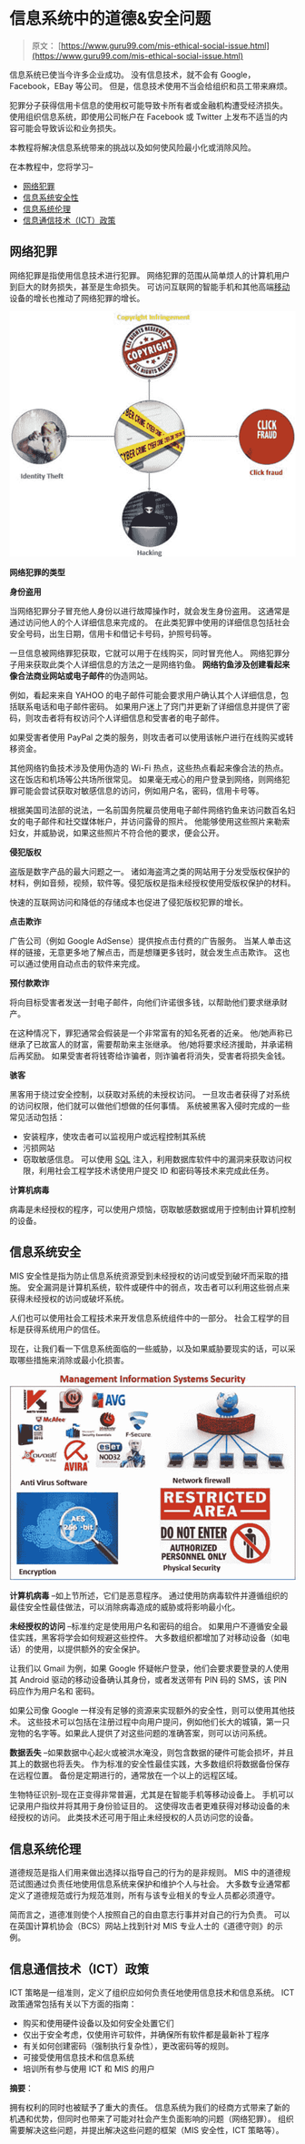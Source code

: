 # 信息系统中的道德&安全问题

> 原文： [https://www.guru99.com/mis-ethical-social-issue.html](https://www.guru99.com/mis-ethical-social-issue.html)

信息系统已使当今许多企业成功。 没有信息技术，就不会有 Google，Facebook，EBay 等公司。 但是，信息技术使用不当会给组织和员工带来麻烦。

犯罪分子获得信用卡信息的使用权可能导致卡所有者或金融机构遭受经济损失。 使用组织信息系统，即使用公司帐户在 Facebook 或 Twitter 上发布不适当的内容可能会导致诉讼和业务损失。

本教程将解决信息系统带来的挑战以及如何使风险最小化或消除风险。

在本教程中，您将学习–

*   [网络犯罪](#1)
*   [信息系统安全性](#2)
*   [信息系统伦理](#3)
*   [信息通信技术（ICT）政策](#4)

## 网络犯罪

网络犯罪是指使用信息技术进行犯罪。 网络犯罪的范围从简单烦人的计算机用户到巨大的财务损失，甚至是生命损失。 可访问互联网的智能手机和其他高端[移动](/mobile-testing.html)设备的增长也推动了网络犯罪的增长。

![Ethical & Security Issues in Information System](img/be01ae985bbc7b99ca78c293579e6399.png)

**网络犯罪的类型**

**身份盗用**

当网络犯罪分子冒充他人身份以进行故障操作时，就会发生身份盗用。 这通常是通过访问他人的个人详细信息来完成的。 在此类犯罪中使用的详细信息包括社会安全号码，出生日期，信用卡和借记卡号码，护照号码等。

一旦信息被网络罪犯获取，它就可以用于在线购买，同时冒充他人。 网络犯罪分子用来获取此类个人详细信息的方法之一是网络钓鱼。 **网络钓鱼涉及创建看起来像合法商业网站或电子邮件**的伪造网站。

例如，看起来来自 YAHOO 的电子邮件可能会要求用户确认其个人详细信息，包括联系电话和电子邮件密码。 如果用户迷上了窍门并更新了详细信息并提供了密码，则攻击者将有权访问个人详细信息和受害者的电子邮件。

如果受害者使用 PayPal 之类的服务，则攻击者可以使用该帐户进行在线购买或转移资金。

其他网络钓鱼技术涉及使用伪造的 Wi-Fi 热点，这些热点看起来像合法的热点。 这在饭店和机场等公共场所很常见。 如果毫无戒心的用户登录到网络，则网络犯罪可能会尝试获取对敏感信息的访问，例如用户名，密码，信用卡号等。

根据美国司法部的说法，一名前国务院雇员使用电子邮件网络钓鱼来访问数百名妇女的电子邮件和社交媒体帐户，并访问露骨的照片。 他能够使用这些照片来勒索妇女，并威胁说，如果这些照片不符合他的要求，便会公开。

**侵犯版权**

盗版是数字产品的最大问题之一。 诸如海盗湾之类的网站用于分发受版权保护的材料，例如音频，视频，软件等。侵犯版权是指未经授权使用受版权保护的材料。

快速的互联网访问和降低的存储成本也促进了侵犯版权犯罪的增长。

**点击欺诈**

广告公司（例如 Google AdSense）提供按点击付费的广告服务。 当某人单击这样的链接，无意更多地了解点击，而是想赚更多钱时，就会发生点击欺诈。 这也可以通过使用自动点击的软件来完成。

**预付款欺诈**

将向目标受害者发送一封电子邮件，向他们许诺很多钱，以帮助他们要求继承财产。

在这种情况下，罪犯通常会假装是一个非常富有的知名死者的近亲。 他/她声称已继承了已故富人的财富，需要帮助来主张继承。 他/她将要求经济援助，并承诺稍后再奖励。 如果受害者将钱寄给诈骗者，则诈骗者将消失，受害者将损失金钱。

**骇客**

黑客用于绕过安全控制，以获取对系统的未授权访问。 一旦攻击者获得了对系统的访问权限，他们就可以做他们想做的任何事情。 系统被黑客入侵时完成的一些常见活动包括：

*   安装程序，使攻击者可以监视用户或远程控制其系统
*   污损网站
*   窃取敏感信息。 可以使用 [SQL](/sql.html) 注入，利用数据库软件中的漏洞来获取访问权限，利用社会工程学技术诱使用户提交 ID 和密码等技术来完成此任务。

**计算机病毒**

病毒是未经授权的程序，可以使用户烦恼，窃取敏感数据或用于控制由计算机控制的设备。

## 信息系统安全

MIS 安全性是指为防止信息系统资源受到未经授权的访问或受到破坏而采取的措施。 安全漏洞是计算机系统，软件或硬件中的弱点，攻击者可以利用这些弱点来获得未经授权的访问或破坏系统。

人们也可以使用社会工程技术来开发信息系统组件中的一部分。 社会工程学的目标是获得系统用户的信任。

现在，让我们看一下信息系统面临的一些威胁，以及如果威胁要现实的话，可以采取哪些措施来消除或最小化损害。

![Ethical & Security Issues in Information System](img/3d3a58d2b74ddeb2ac8673a49a8986d0.png)

**计算机病毒** –如上节所述，它们是恶意程序。 通过使用防病毒软件并遵循组织的最佳安全性最佳做法，可以消除病毒造成的威胁或将影响最小化。

**未经授权的访问** –标准约定是使用用户名和密码的组合。 如果用户不遵循安全最佳实践，黑客将学会如何规避这些控件。 大多数组织都增加了对移动设备（如电话）的使用，以提供额外的安全保护。

让我们以 Gmail 为例，如果 Google 怀疑帐户登录，他们会要求要登录的人使用其 Android 驱动的移动设备确认其身份，或者发送带有 PIN 码的 SMS，该 PIN 码应作为用户名和 密码。

如果公司像 Google 一样没有足够的资源来实现额外的安全性，则可以使用其他技术。 这些技术可以包括在注册过程中向用户提问，例如他们长大的城镇，第一只宠物的名字等。如果此人提供了对这些问题的准确答案，则可以访问系统。

**数据丢失** –如果数据中心起火或被洪水淹没，则包含数据的硬件可能会损坏，并且其上的数据也将丢失。 作为标准的安全性最佳实践，大多数组织将数据备份保存在远程位置。 备份是定期进行的，通常放在一个以上的远程区域。

生物特征识别–现在正变得非常普遍，尤其是在智能手机等移动设备上。 手机可以记录用户指纹并将其用于身份验证目的。 这使得攻击者更难获得对移动设备的未经授权的访问。 此类技术还可用于阻止未经授权的人员访问您的设备。

## 信息系统伦理

道德规范是指人们用来做出选择以指导自己的行为的是非规则。 MIS 中的道德规范试图通过负责任地使用信息系统来保护和维护个人与社会。 大多数专业通常都定义了道德规范或行为规范准则，所有与该专业相关的专业人员都必须遵守。

简而言之，道德准则使个人按照自己的自由意志行事并对自己的行为负责。 可以在英国计算机协会（BCS）网站上找到针对 MIS 专业人士的《道德守则》的示例。

## 信息通信技术（ICT）政策

ICT 策略是一组准则，定义了组织应如何负责任地使用信息技术和信息系统。 ICT 政策通常包括有关以下方面的指南：

*   购买和使用硬件设备以及如何安全处置它们
*   仅出于安全考虑，仅使用许可软件，并确保所有软件都是最新补丁程序
*   有关如何创建密码（强制执行复杂性），更改密码等的规则。
*   可接受使用信息技术和信息系统
*   培训所有参与使用 ICT 和 MIS 的用户

**摘要**：

拥有权利的同时也被赋予了重大的责任。 信息系统为我们的经商方式带来了新的机遇和优势，但同时也带来了可能对社会产生负面影响的问题（网络犯罪）。 组织需要解决这些问题，并提出解决这些问题的框架（MIS 安全性，ICT 策略等）。